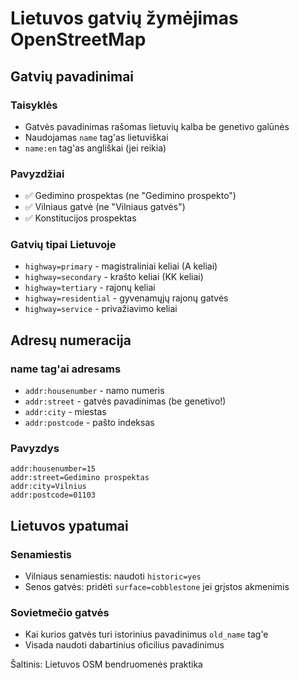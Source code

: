 # Lietuvos gatvių žymėjimas OpenStreetMap

## Gatvių pavadinimai

### Taisyklės
- Gatvės pavadinimas rašomas lietuvių kalba be genetivo galūnės
- Naudojamas `name` tag'as lietuviškai
- `name:en` tag'as angliškai (jei reikia)

### Pavyzdžiai
- ✅ Gedimino prospektas (ne "Gedimino prospekto")
- ✅ Vilniaus gatvė (ne "Vilniaus gatvės")
- ✅ Konstitucijos prospektas

### Gatvių tipai Lietuvoje
- `highway=primary` - magistraliniai keliai (A keliai)
- `highway=secondary` - krašto keliai (KK keliai)
- `highway=tertiary` - rajonų keliai
- `highway=residential` - gyvenamųjų rajonų gatvės
- `highway=service` - privažiavimo keliai

## Adresų numeracija

### name tag'ai adresams
- `addr:housenumber` - namo numeris
- `addr:street` - gatvės pavadinimas (be genetivo!)
- `addr:city` - miestas
- `addr:postcode` - pašto indeksas

### Pavyzdys
```
addr:housenumber=15
addr:street=Gedimino prospektas
addr:city=Vilnius  
addr:postcode=01103
```

## Lietuvos ypatumai

### Senamiestis
- Vilniaus senamiestis: naudoti `historic=yes`
- Senos gatvės: pridėti `surface=cobblestone` jei grįstos akmenimis

### Sovietmečio gatvės
- Kai kurios gatvės turi istorinius pavadinimus `old_name` tag'e
- Visada naudoti dabartinius oficilius pavadinimus

Šaltinis: Lietuvos OSM bendruomenės praktika